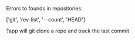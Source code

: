 Errors to founds in repositories:

['git', 'rev-list', '--count', 'HEAD']

?app will git clone a repo and track the last commit

